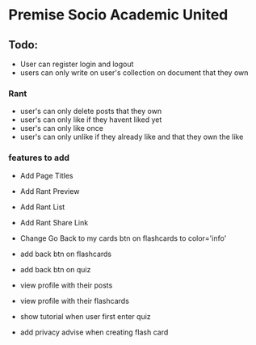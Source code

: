 # Premise Socio Academic  United

## Todo:
- User can register login and logout
- users can only write on user's collection on document that they own

### Rant

- user's can only delete posts that they own
- user's can only like if they havent liked yet
- user's can only like once
- user's can only unlike if they already like and that they own the like

### features to add

- Add Page Titles
- Add Rant Preview
- Add Rant List
- Add Rant Share Link
- Change Go Back to my  cards btn on flashcards to color='info'
- add back btn on flashcards
- add back btn on quiz


- view profile with their posts
- view profile with their flashcards
- show tutorial when user first enter quiz
- add privacy advise when creating flash card

